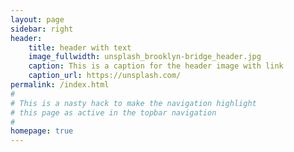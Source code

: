 ```yaml
---
layout: page
sidebar: right
header:
    title: header with text
    image_fullwidth: unsplash_brooklyn-bridge_header.jpg
    caption: This is a caption for the header image with link
    caption_url: https://unsplash.com/
permalink: /index.html
#
# This is a nasty hack to make the navigation highlight
# this page as active in the topbar navigation
#
homepage: true
---
```


